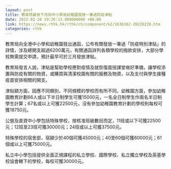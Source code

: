 ```yaml
---
layout: post
title: 教育局最快下月向中小學及幼稚園發放一筆過防疫津貼
date: 2022-02-28 19:26:13.000000000 +08:00
link: https://news.rthk.hk/rthk/ch/component/k2/1636362-20220228.htm
categories: rthk
---
```


教育局向全港中小學和幼稚園發出通函，公布有關發放一筆過「防疫特別津貼」的詳情，涉及總開支超過6200萬元，有關通函詳列各類學校的撥款安排，大部分學校無需提交申請，預計最早可於三月發放津貼。
 
教育局發言人說，津貼是幫助學校應對疫情及就恢復面授課堂做好準備，讓學校添置與防疫有關的物資，或購買與清潔校園有關的服務及物資，以及支付與學生接種疫苗安排相關的開支。
 
津貼額方面，因應不同類別、不同規模的學校而有所不同，幼稚園方面，參加幼稚園教育計劃66人或以下半日制學生可獲15000元，一名全日制學生作兩名半日制學生計算；67名或以上可獲22500元，沒有參加幼稚園教育計劃的學校則每校可獲18750元。
 
公營及直資中小學包括特殊學校，按核准班級數目而定，11班或以下可獲22500元；12班至23班可獲30000元；24班或以上可獲37500元。

特殊學校的宿舍部，宿額少於40個可獲45000元；40至60個可獲60000元；61個或以上可獲75000元。
 
私立中小學包括提供全面正規課程的私立學校、國際學校、私立獨立學校及英基學校協會轄下的學校，每校可獲30000元。

